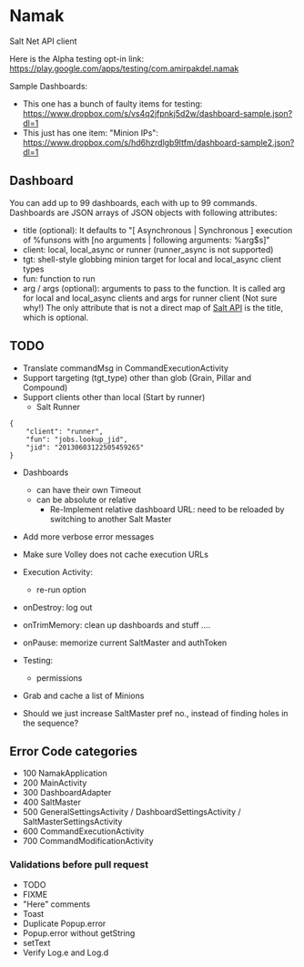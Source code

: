 # Namak
Salt Net API client

Here is the Alpha testing opt-in link: https://play.google.com/apps/testing/com.amirpakdel.namak

Sample Dashboards:
- This one has a bunch of faulty items for testing:
 https://www.dropbox.com/s/vs4q2jfpnkj5d2w/dashboard-sample.json?dl=1
- This just has one item: "Minion IPs":
 https://www.dropbox.com/s/hd6hzrdlgb9ltfm/dashboard-sample2.json?dl=1


## Dashboard
You can add up to 99 dashboards, each with up to 99 commands.
Dashboards are JSON arrays of JSON objects with following attributes:
- title (optional): It defaults to "[ Asynchronous | Synchronous ] execution of %fun$s on %tgt$s with [no arguments | following arguments: %arg$s]"
- client: local, local_async or runner (runner_async is not supported)
- tgt: shell-style globbing minion target for local and local_async client types
- fun: function to run
- arg / args (optional): arguments to pass to the function. It is called arg for local and local_async clients and args for runner client (Not sure why!)
The only attribute that is not a direct map of [Salt API](http://docs.saltstack.com/en/latest/ref/clients/) is the title, which is optional.

## TODO
- Translate commandMsg in CommandExecutionActivity
- Support targeting (tgt_type) other than glob (Grain, Pillar and Compound)
- Support clients other than local (Start by runner)
    - Salt Runner
```
{
    "client": "runner",
    "fun": "jobs.lookup_jid",
    "jid": "20130603122505459265"
}
```
- Dashboards
    - can have their own Timeout
    - can be absolute or relative
        - Re-Implement relative dashboard URL: need to be reloaded by switching to another Salt Master
- Add more verbose error messages
- Make sure Volley does not cache execution URLs
- Execution Activity:
    - re-run option

- onDestroy: log out
- onTrimMemory: clean up dashboards and stuff ....
- onPause: memorize current SaltMaster and authToken
- Testing:
    - permissions
- Grab and cache a list of Minions
- Should we just increase SaltMaster pref no., instead of finding holes in the sequence?


## Error Code categories
- 100 NamakApplication
- 200 MainActivity
- 300 DashboardAdapter
- 400 SaltMaster
- 500 GeneralSettingsActivity / DashboardSettingsActivity / SaltMasterSettingsActivity
- 600 CommandExecutionActivity
- 700 CommandModificationActivity


### Validations before pull request
- TODO
- FIXME
- "Here" comments
- Toast
- Duplicate Popup.error
- Popup.error without getString
- setText
- Verify Log.e and Log.d
